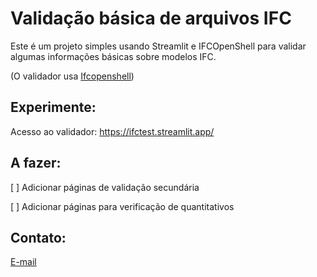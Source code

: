 # Validação básica de arquivos IFC
Este é um projeto simples usando Streamlit e IFCOpenShell para validar algumas informações básicas sobre modelos IFC.

(O validador usa [Ifcopenshell](https://ifcopenshell.org/))

## Experimente:
Acesso ao validador: https://ifctest.streamlit.app/

## A fazer:
[ ] Adicionar páginas de validação secundária

[ ] Adicionar páginas para verificação de quantitativos

## Contato:
[E-mail](gilceregato@gmail.com)
